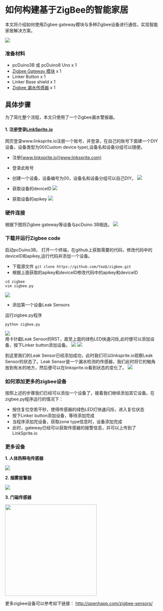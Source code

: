 # 如何构建基于ZigBee的智能家居

本文将介绍如何使用Zigbee gateway模块与多种Zigbee设备进行通信，实现智能家居解决方案。

![](http://openhapp.com/wp-content/uploads/2016/05/zigbee-6-768x470.jpg)

### 准备材料
* pcDuino3B 或 pcDuino8 Uno x 1  
* [Zigbee Gateway 模块](http://openhapp.com/linker-zigbee-module/) x 1 
* Linker Button x 1  
* Linker Base shield x 1
* [Zigbee 漏水传感器](http://openhapp.com/zigbee-sensors/) x 1

## 具体步骤
为了简化整个流程，本文只使用了一个Zigbee漏水警报器。

#### 1. 注册登录[LinkSprite.io](www.linksprite.com)
网页登录www.linksprite.io注册一个账号，并登录，在自己的账号下面建一个DIY设备，设备类型为00(Custom device type),设备名和设备分组可以随便。

* 注册[www.linksprite.io](www.linksprite.com)
* 登录此账号  
* 创建一个设备，设备编号为00，设备名和设备分组可以自己DIY。 
![](picture/1.png)

* 获取设备的deviceID
![](picture/2.png)

* 获取设备的apikey
![](picture/3.png)

### 硬件连接
根据下图将Zigbee gateway等设备与pcDuino 3B相连。
![](picture/4.png) 

### 下载并运行Zigbee code
启动pcDuino3B，
打开一个终端，在github上获取需要的代码，修改代码中的deviceID和apikey,运行代码并添加一个设备。

* 下载源文件
`git clone https://github.com/YaoQ/zigbee.git`
* 根据上面获取的apikey和deviceID修改代码中的apikey和deviceID
```
cd zigbee
vim zigbee.py
```
![](picture/5.png)

* 添加第一个设备Leak Sensors    

运行zigbee.py程序
```
python zigbee.py
```
![](picture/6.png)  
用卡针戳Leak Sensor的RST，直至上面的绿色LED快速闪烁,此时便可以添加设备，按下Linker button添加设备。
![](picture/7.png) 
![](picture/8.png)  
  
到这里我们的Leak Sensor已经添加成功，此时我们可以linksprite.io观察Leak Sensor的状态了。Leak Sensor是一个漏水检测的传感器，我们此时将它的触角放到有水的地方，然后便可以在linksprite.io看到状态的变化了。
![](picture/9.png)

### 如何添加更多的zigbee设备
按照上述的步骤我们已经可以添加一个设备了，接着我们继续添加其它设备。在zigbee.py程序运行的情况下：
* 按住复位空若干秒，使得传感器的绿色LED灯快速闪烁，进入复位状态
* 按下Linker button添加设备，等待添加完成
* 当程序添加完设备，获取zone type信息时，设备添加完成
* 此时，gateway已经可以获取传感器的报警信息，并可以上传到了LinkSprite.io

### 更多设备
**1. 人体热释电传感器**

![](http://openhapp.com/wp-content/uploads/2016/04/PIR-250x250.jpg)

**2. 烟雾报警器**

![](http://openhapp.com/wp-content/uploads/2016/04/Smoke_sensor-300x300.jpg)

**3. 门磁传感器**

<img src="http://openhapp.com/wp-content/uploads/2016/04/DoorSensor-768x768.png" width=300>

更多zigbee设备可以参考如下链接：
http://openhapp.com/zigbee-sensors/

